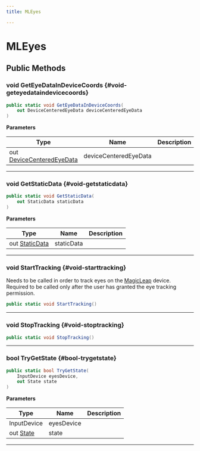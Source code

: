 ```yaml
---
title: MLEyes

---
```


# MLEyes










## Public Methods

### void GetEyeDataInDeviceCoords {#void-geteyedataindevicecoords}

```csharp
public static void GetEyeDataInDeviceCoords(
    out DeviceCenteredEyeData deviceCenteredEyeData
)
```


**Parameters**

| Type | Name  | Description  | 
|--|--|--|
| out [DeviceCenteredEyeData](/versioned_docs/version-31-Aug-2023/unity-api/api/UnityEngine.XR.MagicLeap/InputSubsystem/Extensions/MLEyes/UnityEngine.XR.MagicLeap.InputSubsystem.Extensions.MLEyes.DeviceCenteredEyeData.md) |deviceCenteredEyeData||






-----------

### void GetStaticData {#void-getstaticdata}

```csharp
public static void GetStaticData(
    out StaticData staticData
)
```


**Parameters**

| Type | Name  | Description  | 
|--|--|--|
| out [StaticData](/versioned_docs/version-31-Aug-2023/unity-api/api/UnityEngine.XR.MagicLeap/InputSubsystem/Extensions/MLEyes/UnityEngine.XR.MagicLeap.InputSubsystem.Extensions.MLEyes.StaticData.md) |staticData||






-----------

### void StartTracking {#void-starttracking}

Needs to be called in order to track eyes on the [MagicLeap](/versioned_docs/version-31-Aug-2023/unity-api/api/UnityEngine.XR.MagicLeap/UnityEngine.XR.MagicLeap.md) device. Required to be called only after the user has granted the eye tracking permission. 

```csharp
public static void StartTracking()
```






-----------

### void StopTracking {#void-stoptracking}

```csharp
public static void StopTracking()
```






-----------

### bool TryGetState {#bool-trygetstate}

```csharp
public static bool TryGetState(
    InputDevice eyesDevice,
    out State state
)
```


**Parameters**

| Type | Name  | Description  | 
|--|--|--|
| InputDevice |eyesDevice||
| out [State](/versioned_docs/version-31-Aug-2023/unity-api/api/UnityEngine.XR.MagicLeap/InputSubsystem/Extensions/MLEyes/UnityEngine.XR.MagicLeap.InputSubsystem.Extensions.MLEyes.State.md) |state||






-----------


